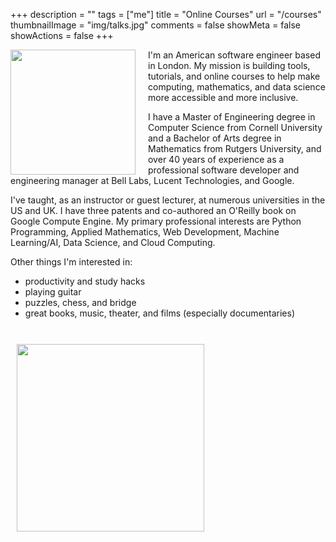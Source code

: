 +++
description = ""
tags = ["me"]
title = "Online Courses"
url = "/courses"
thumbnailImage = "img/talks.jpg"
comments = false
showMeta = false
showActions = false
+++

<img style="margin-right: 20px" height="200" align="left" src="/img/mco2.jpg" />
<p> 
I'm an American software engineer based in London.
My mission is building tools, tutorials, and online courses to help make computing, mathematics, and data science more accessible and more inclusive.
<br>
</p>

<!--more-->

I have a Master of Engineering degree in Computer Science from Cornell University and a Bachelor of Arts degree in Mathematics from Rutgers University, and over 40 years of experience as a professional software developer and engineering manager at Bell Labs, Lucent Technologies, and Google.

I've taught, as an instructor or guest lecturer, at numerous universities in the US and UK. I have three patents and co-authored an O'Reilly book on Google Compute Engine. My primary professional interests are Python Programming, Applied Mathematics, Web Development, Machine Learning/AI, Data Science, and Cloud Computing.

Other things I'm interested in:

* productivity and study hacks
* playing guitar
* puzzles, chess, and bridge
* great books, music, theater, and films (especially documentaries)

<br>
<img height="300px" style="margin:10px" src="/img/talks.jpg">
<br>


